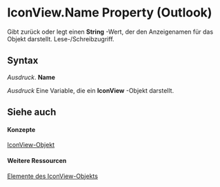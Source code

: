 
# IconView.Name Property (Outlook)

Gibt zurück oder legt einen  **String** -Wert, der den Anzeigenamen für das Objekt darstellt. Lese-/Schreibzugriff.


## Syntax

 _Ausdruck_. **Name**

 _Ausdruck_ Eine Variable, die ein **IconView** -Objekt darstellt.


## Siehe auch


#### Konzepte


[IconView-Objekt](dc2efa6c-4752-f713-f77e-378036f358dc.md)
#### Weitere Ressourcen


[Elemente des IconView-Objekts](http://msdn.microsoft.com/library/f29e5d94-b231-bd9a-d993-1884a3e2b97b%28Office.15%29.aspx)